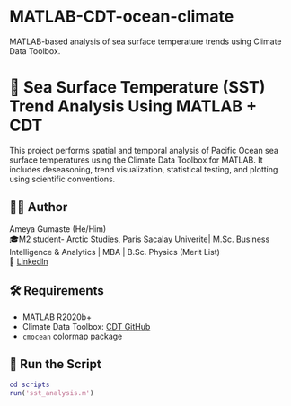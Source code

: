 # MATLAB-CDT-ocean-climate
MATLAB-based analysis of sea surface temperature trends using Climate Data Toolbox.

# 🌊 Sea Surface Temperature (SST) Trend Analysis Using MATLAB + CDT

This project performs spatial and temporal analysis of Pacific Ocean sea surface temperatures using the Climate Data Toolbox for MATLAB. It includes deseasoning, trend visualization, statistical testing, and plotting using scientific conventions.

## 👨‍💻 Author

Ameya Gumaste (He/Him)  
🎓M2 student- Arctic Studies, Paris Sacalay Univerite| M.Sc. Business Intelligence & Analytics | MBA | B.Sc. Physics (Merit List)  
🔗 [LinkedIn](https://www.linkedin.com/in/ameyagumaste)

## 🛠️ Requirements

- MATLAB R2020b+  
- Climate Data Toolbox: [CDT GitHub](https://github.com/chadagreene/CDT)  
- `cmocean` colormap package

## 🚀 Run the Script

```matlab
cd scripts
run('sst_analysis.m')
